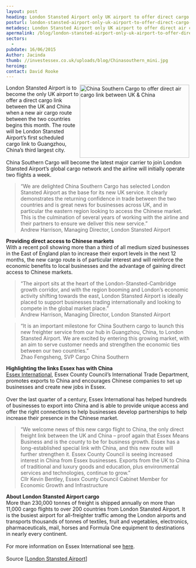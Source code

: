```yaml
---
layout: post
heading: London Stansted Airport only UK airport to offer direct cargo link between UK and China
posturl: london-stansted-airport-only-uk-airport-to-offer-direct-cargo-link-between-uk-and-china
metadesc: London Stansted Airport only UK airport to offer direct air cargo link to China, China Southern Cargo to become latest major carrier to join global cargo network at airport
apermalink: /blog/london-stansted-airport-only-uk-airport-to-offer-direct-cargo-link-between-uk-and-china
sectors:
  -  
pubdate: 16/06/2015
Author: Jacinda
thumb: //investessex.co.uk/uploads/blog/Chinasouthern_mini.jpg
heroimg: 
contact: David Rooke
---
```

<p><img alt='China Southern Cargo to offer direct air cargo link between UK &amp; China' src='http://www.investessex.co.uk/uploads/blog/Chinasouthern_300.jpg' style='width: 300px; height: 200px; margin-left: 2px; margin-right: 2px; float: right;'/>London Stansted Airport is to become the only UK airport to offer a direct cargo link between the UK and China when a new air cargo route between the two countries begins this month. The route will be London Stansted Airport’s first scheduled cargo link to Guangzhou, China’s third largest city.<br/><br/>China Southern Cargo will become the latest major carrier to join London Stansted Airport’s global cargo network and the airline will initially operate two flights a week.</p><blockquote><p>“We are delighted China Southern Cargo has selected London Stansted Airport as the base for its new UK service. It clearly demonstrates the returning confidence in trade between the two countries and is great news for businesses across UK, and in particular the eastern region looking to access the Chinese market. This is the culmination of several years of working with the airline and their partners to ensure we deliver this new service.”<br/>Andrew Harrison, Managing Director, London Stansted Airport</p></blockquote><p><strong>Providing direct access to Chinese markets</strong><br/>With a recent poll showing more than a third of all medium sized businesses in the East of England plan to increase their export levels in the next 12 months, the new cargo route is of particular interest and will reinforce the economic benefits to local businesses and the advantage of gaining direct access to Chinese markets.</p><blockquote><p>“The airport sits at the heart of the London-Stansted-Cambridge growth corridor, and with the region booming and London’s economic activity shifting towards the east, London Stansted Airport is ideally placed to support businesses trading internationally and looking to compete in the global market place.”<br/>Andrew Harrison, Managing Director, London Stansted Airport</p></blockquote><blockquote><p>“It is an important milestone for China Southern cargo to launch this new freighter service from our hub in Guangzhou, China, to London Stansted Airport. We are excited by entering this growing market, with an aim to serve customer needs and strengthen the economic ties between our two countries.”<br/>Zhao Fengsheng, SVP Cargo China Southern</p></blockquote><p><strong>Highlighting the links Essex has with China</strong><br/><a href='http://www.investessex.co.uk/services/reach-international-markets' target='_blank'>Essex International</a>, Essex County Council’s International Trade Department, promotes exports to China and encourages Chinese companies to set up businesses and create new jobs in Essex.<br/><br/>Over the last quarter of a century, Essex International has helped hundreds of businesses to export into China and is able to provide unique access and offer the right connections to help businesses develop partnerships to help increase their presence in the Chinese market.</p><blockquote><p>“We welcome news of this new cargo flight to China, the only direct freight link between the UK and China – proof again that Essex Means Business and is the county to be for business growth. Essex has a long-established special link with China, and this new route will further strengthen it. Essex County Council is seeing increased interest in China from Essex businesses. Exports from the UK to China of traditional and luxury goods and education, plus environmental services and technologies, continue to grow.”<br/>Cllr Kevin Bentley, Essex County Council Cabinet Member for Economic Growth and Infrastructure</p></blockquote><p><strong>About London Stansted Airport cargo</strong><br/>More than 230,000 tonnes of freight is shipped annually on more than 11,000 cargo flights to over 200 countries from London Stansted Airport. It is the busiest airport for all-freighter traffic among the London airports and transports thousands of tonnes of textiles, fruit and vegetables, electronics, pharmaceuticals, mail, horses and Formula One equipment to destinations in nearly every continent.<br/><br/>For more information on Essex International see <a href='http://www.investessex.co.uk/services/reach-international-markets' target='_blank'>here</a>.<br/><br/>Source [<a href='http://www.stanstedairport.com/about-us/media-centre/press-releases/china-southern-joins-stansted-s-cargo-network/' target='_blank'>London Stansted Airport</a>]</p>